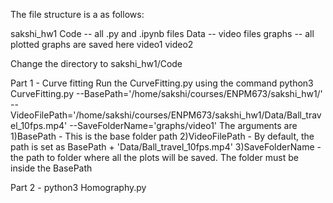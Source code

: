 The file structure is a as follows:

sakshi_hw1
    Code -- all .py and .ipynb files
    Data -- video files
    graphs -- all plotted graphs are saved here
        video1
        video2


Change the directory to sakshi_hw1/Code

Part 1 -  Curve fitting
Run the CurveFitting.py using the command
python3 CurveFitting.py --BasePath='/home/sakshi/courses/ENPM673/sakshi_hw1/' --VideoFilePath='/home/sakshi/courses/ENPM673/sakshi_hw1/Data/Ball_travel_10fps.mp4' --SaveFolderName='graphs/video1'
The arguments are
1)BasePath - This is the base folder path
2)VideoFilePath - By default, the path is set as BasePath + 'Data/Ball_travel_10fps.mp4'
3)SaveFolderName - the path to folder where all the plots will be saved. The folder must be inside the BasePath

Part 2 -
python3 Homography.py 